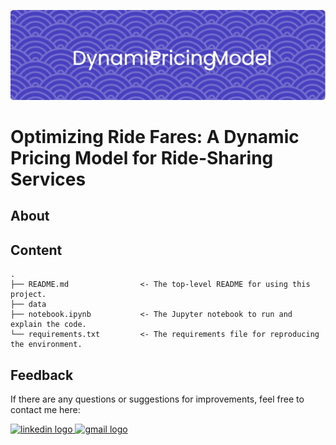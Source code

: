 ![header](header.png)

# Optimizing Ride Fares: A Dynamic Pricing Model for Ride-Sharing Services

## About

## Content
    .
    ├── README.md                <- The top-level README for using this project.
    ├── data
    ├── notebook.ipynb           <- The Jupyter notebook to run and explain the code.
    └── requirements.txt         <- The requirements file for reproducing the environment.

## Feedback
If there are any questions or suggestions for improvements, feel free to contact me here:

<a href="https://www.linkedin.com/in/adelia-januarto/" target="_blank">
    <img src="https://raw.githubusercontent.com/maurodesouza/profile-readme-generator/master/src/assets/icons/social/linkedin/default.svg" width="52" height="40" alt="linkedin logo"/>
  </a>
<a href="mailto:januartoadelia@gmail.com" target="_blank">
    <img src="https://raw.githubusercontent.com/maurodesouza/profile-readme-generator/master/src/assets/icons/social/gmail/default.svg"  width="52" height="40" alt="gmail logo"/>
  </a>